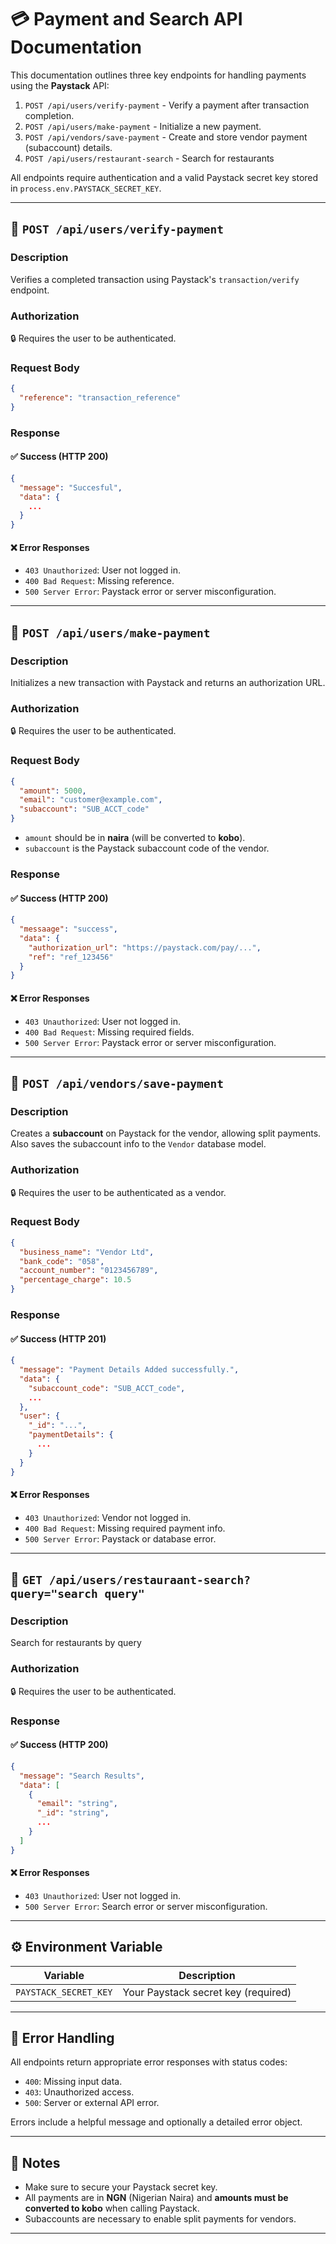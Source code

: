 # 💳 Payment and Search API Documentation

This documentation outlines three key endpoints for handling payments using the **Paystack** API:

1. `POST /api/users/verify-payment` - Verify a payment after transaction completion.
2. `POST /api/users/make-payment` - Initialize a new payment.
3. `POST /api/vendors/save-payment` - Create and store vendor payment (subaccount) details.
4. `POST /api/users/restaurant-search` - Search for restaurants

All endpoints require authentication and a valid Paystack secret key stored in `process.env.PAYSTACK_SECRET_KEY`.

---

## 📌 `POST /api/users/verify-payment`

### Description
Verifies a completed transaction using Paystack's `transaction/verify` endpoint.

### Authorization
🔒 Requires the user to be authenticated.

### Request Body
```json
{
  "reference": "transaction_reference"
}
```

### Response
#### ✅ Success (HTTP 200)
```json
{
  "message": "Succesful",
  "data": {
    ...
  }
}
```

#### ❌ Error Responses
- `403 Unauthorized`: User not logged in.
- `400 Bad Request`: Missing reference.
- `500 Server Error`: Paystack error or server misconfiguration.


---

## 📌 `POST /api/users/make-payment`

### Description
Initializes a new transaction with Paystack and returns an authorization URL.

### Authorization
🔒 Requires the user to be authenticated.

### Request Body
```json
{
  "amount": 5000,
  "email": "customer@example.com",
  "subaccount": "SUB_ACCT_code"
}
```

- `amount` should be in **naira** (will be converted to **kobo**).
- `subaccount` is the Paystack subaccount code of the vendor.

### Response
#### ✅ Success (HTTP 200)
```json
{
  "messaage": "success",
  "data": {
    "authorization_url": "https://paystack.com/pay/...",
    "ref": "ref_123456"
  }
}
```

#### ❌ Error Responses
- `403 Unauthorized`: User not logged in.
- `400 Bad Request`: Missing required fields.
- `500 Server Error`: Paystack error or server misconfiguration.


---

## 📌 `POST /api/vendors/save-payment`

### Description
Creates a **subaccount** on Paystack for the vendor, allowing split payments. Also saves the subaccount info to the `Vendor` database model.

### Authorization
🔒 Requires the user to be authenticated as a vendor.

### Request Body
```json
{
  "business_name": "Vendor Ltd",
  "bank_code": "058",
  "account_number": "0123456789",
  "percentage_charge": 10.5
}
```

### Response
#### ✅ Success (HTTP 201)
```json
{
  "message": "Payment Details Added successfully.",
  "data": {
    "subaccount_code": "SUB_ACCT_code",
    ...
  },
  "user": {
    "_id": "...",
    "paymentDetails": {
      ...
    }
  }
}
```

#### ❌ Error Responses
- `403 Unauthorized`: Vendor not logged in.
- `400 Bad Request`: Missing required payment info.
- `500 Server Error`: Paystack or database error.


---

## 📌 `GET /api/users/restauraant-search?query="search query"`

### Description
Search for restaurants by query

### Authorization
🔒 Requires the user to be authenticated.


### Response
#### ✅ Success (HTTP 200)
```json
{
  "message": "Search Results",
  "data": [
    {
      "email": "string",
      "_id": "string",
      ...
    }
  ]
}
```

#### ❌ Error Responses
- `403 Unauthorized`: User not logged in.
- `500 Server Error`: Search error or server misconfiguration.


---

## ⚙️ Environment Variable

| Variable                | Description                          |
|-------------------------|--------------------------------------|
| `PAYSTACK_SECRET_KEY`   | Your Paystack secret key (required)  |

---

## 🛑 Error Handling

All endpoints return appropriate error responses with status codes:
- `400`: Missing input data.
- `403`: Unauthorized access.
- `500`: Server or external API error.

Errors include a helpful message and optionally a detailed error object.

---

## 📝 Notes
- Make sure to secure your Paystack secret key.
- All payments are in **NGN** (Nigerian Naira) and **amounts must be converted to kobo** when calling Paystack.
- Subaccounts are necessary to enable split payments for vendors.

---